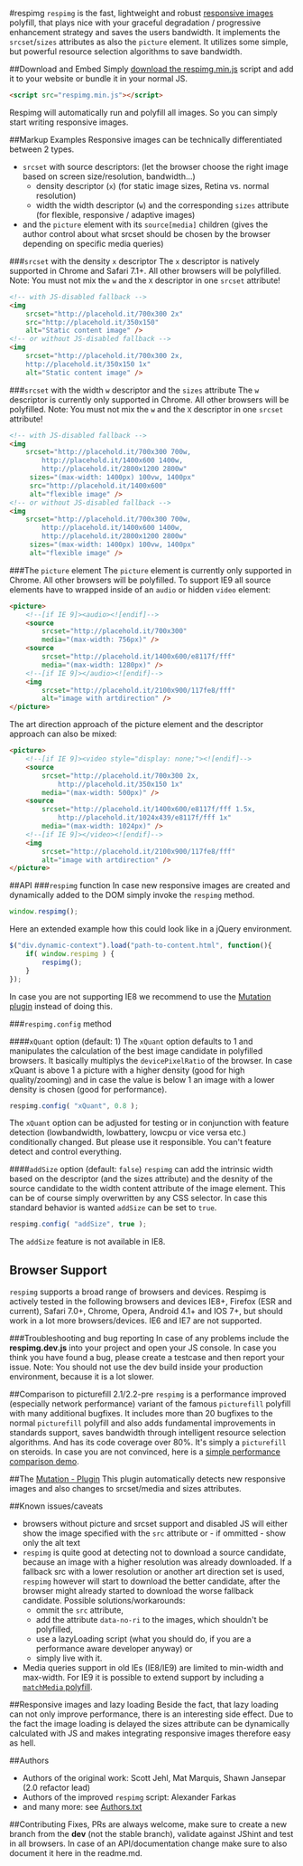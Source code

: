 #respimg
``respimg`` is the fast, lightweight and robust [responsive images](http://picture.responsiveimages.org/) polyfill, that plays nice with your graceful degradation / progressive enhancement strategy and saves the users bandwidth. It implements the ``srcset``/``sizes`` attributes as also the ``picture`` element. It utilizes some simple, but powerful resource selection algorithms to save bandwidth.

##Download and Embed
Simply [download the respimg.min.js](respimg.min.js) script and add it to your website or bundle it in your normal JS.

```html
<script src="respimg.min.js"></script>
```
Respimg will automatically run and polyfill all images. So you can simply start writing responsive images.

##Markup Examples
Responsive images can be technically differentiated between 2 types.

* ``srcset`` with source descriptors: (let the browser choose the right image based on screen size/resolution, bandwidth...)
	* density descriptor (``x``) (for static image sizes, Retina vs. normal resolution)
	* width the width descriptor (``w``) and the corresponding ``sizes`` attribute (for flexible, responsive / adaptive images)
* and the ``picture`` element with its ``source[media]`` children (gives the author control about what srcset should be chosen by the browser depending on specific media queries)


###``srcset`` with the density ``x`` descriptor
The ``x`` descriptor is natively supported in Chrome and Safari 7.1+. All other browsers will be polyfilled. Note: You must not mix the ``w`` and the ``X`` descriptor in one ``srcset`` attribute!

```html
<!-- with JS-disabled fallback -->
<img 
	srcset="http://placehold.it/700x300 2x"
	src="http://placehold.it/350x150" 
    alt="Static content image" />
<!-- or without JS-disabled fallback -->
<img 
	srcset="http://placehold.it/700x300 2x, 
    http://placehold.it/350x150 1x"
    alt="Static content image" />
```

###``srcset`` with the width ``w`` descriptor and the ``sizes`` attribute
The ``w`` descriptor is currently only supported in Chrome. All other browsers will be polyfilled. Note: You must not mix the ``w`` and the ``X`` descriptor in one ``srcset`` attribute!

```html
<!-- with JS-disabled fallback -->
<img 
	srcset="http://placehold.it/700x300 700w, 
        http://placehold.it/1400x600 1400w,
        http://placehold.it/2800x1200 2800w" 
     sizes="(max-width: 1400px) 100vw, 1400px" 
     src="http://placehold.it/1400x600"
     alt="flexible image" />
<!-- or without JS-disabled fallback -->
<img 
	srcset="http://placehold.it/700x300 700w, 
        http://placehold.it/1400x600 1400w,
        http://placehold.it/2800x1200 2800w" 
     sizes="(max-width: 1400px) 100vw, 1400px" 
     alt="flexible image" />
```

###The ``picture`` element
The ``picture`` element is currently only supported in Chrome. All other browsers will be polyfilled. To support IE9 all source elements have to wrapped inside of an ``audio`` or hidden ``video`` element:

```html
<picture>
	<!--[if IE 9]><audio><![endif]-->
    <source 
    	srcset="http://placehold.it/700x300" 
        media="(max-width: 756px)" />
    <source 
    	srcset="http://placehold.it/1400x600/e8117f/fff" 
        media="(max-width: 1280px)" />
    <!--[if IE 9]></audio><![endif]-->
    <img 
    	srcset="http://placehold.it/2100x900/117fe8/fff" 
        alt="image with artdirection" />
</picture>
```

The art direction approach of the picture element and the descriptor approach can also be mixed:

```html
<picture>
	<!--[if IE 9]><video style="display: none;"><![endif]-->
    <source 
    	srcset="http://placehold.it/700x300 2x,
        	http://placehold.it/350x150 1x" 
        media="(max-width: 500px)" />
    <source 
    	srcset="http://placehold.it/1400x600/e8117f/fff 1.5x, 
        	http://placehold.it/1024x439/e8117f/fff 1x"
        media="(max-width: 1024px)" />
    <!--[if IE 9]></video><![endif]-->
    <img 
    	srcset="http://placehold.it/2100x900/117fe8/fff" 
        alt="image with artdirection" />
</picture>
```

##API
###``respimg`` function
In case new responsive images are created and dynamically added to the DOM simply invoke the ``respimg`` method.

```js
window.respimg();
```

Here an extended example how this could look like in a jQuery environment.

```js
$("div.dynamic-context").load("path-to-content.html", function(){
	if( window.respimg ) {
    	respimg();
    }
});
```

In case you are not supporting IE8 we recommend to use the [Mutation plugin](plugins/mutation) instead of doing this.

###``respimg.config`` method

####``xQuant`` option (default: 1)
The ``xQuant`` option defaults to 1 and manipulates the calculation of the best image candidate in polyfilled browsers. It basically multiplys the ``devicePixelRatio`` of the browser. In case xQuant is above 1 a picture with a higher density (good for high quality/zooming) and in case the value is below 1 an image with a lower density is chosen (good for performance).

```js
respimg.config( "xQuant", 0.8 );
```

The `xQuant` option can be adjusted for testing or in conjunction with feature detection (lowbandwidth, lowbattery, lowcpu or vice versa etc.) conditionally changed. But please use it responsible. You can't feature detect and control everything.

####``addSize`` option (default: ``false``)
``respimg`` can add the intrinsic width based on the descriptor (and the sizes attribute) and the desnity of the source candidate to the width content attribute of the image element. This can be of course simply overwritten by any CSS selector. In case this standard behavior is wanted ``addSize`` can be set to ``true``.

```js
respimg.config( "addSize", true );
```

The ``addSize`` feature is not available in IE8.

## Browser Support
``respimg`` supports a broad range of browsers and devices. Respimg is actively tested in the following browsers and devices IE8+, Firefox (ESR and current), Safari 7.0+, Chrome, Opera, Android 4.1+ and IOS 7+, but should work in a lot more browsers/devices. IE6 and IE7 are not supported.

###Troubleshooting and bug reporting
In case of any problems include the **respimg.dev.js** into your project and open your JS console. In case you think you have found a bug, please create a testcase and then report your issue. Note: You should not use the dev build inside your production environment, because it is a lot slower.

##Comparison to picturefill 2.1/2.2-pre
``respimg`` is a performance improved (especially network performance) variant of the famous ``picturefill`` polyfill with many additional bugfixes. It includes more than 20 bugfixes to the normal ``picturefill`` polyfill and also adds fundamental improvements in standards support, saves bandwidth through intelligent resource selection algorithms. And has its code coverage over 80%. It's simply a ``picturefill`` on steroids. In case you are not convinced, here is a [simple performance comparison demo](http://afarkas.github.io/responsive-image-race/).

##The [Mutation - Plugin](plugins/mutation)
This plugin automatically detects new responsive images and also changes to srcset/media and sizes attributes.

##Known issues/caveats
* browsers without picture and srcset support and disabled JS will either show the image specified with the ``src`` attribute or - if ommitted - show only the alt text
* ``respimg`` is quite good at detecting not to download a source candidate, because an image with a higher resolution was already downloaded. If a fallback src with a lower resolution or another art direction set is used, ``respimg`` however will start to download the better candidate, after the browser might already started to download the worse fallback candidate. Possible solutions/workarounds: 
    * ommit the ``src`` attribute, 
    * add the attribute ``data-no-ri`` to the images, which shouldn't be polyfilled,
    * use a lazyLoading script (what you should do, if you are a performance aware developer anyway) or
    * simply live with it.
* Media queries support in old IEs (IE8/IE9) are limited to min-width and max-width. For IE9 it is possible to extend support by including a [``matchMedia`` polyfill](https://github.com/paulirish/matchMedia.js).

##Responsive images and lazy loading
Beside the fact, that lazy loading can not only improve performance, there is an interesting side effect. Due to the fact the image loading is delayed the sizes attribute can be dynamically calculated with JS and makes integrating responsive images therefore easy as hell.

##Authors
* Authors of the original work: Scott Jehl, Mat Marquis, Shawn Jansepar (2.0 refactor lead)
* Authors of the improved ``respimg`` script: Alexander Farkas
* and many more: see [Authors.txt](Authors.txt)

##Contributing
Fixes, PRs are always welcome, make sure to create a new branch from the **dev** (not the stable branch), validate against JShint and test in all browsers. In case of an API/documentation change make sure to also document it here in the readme.md.

